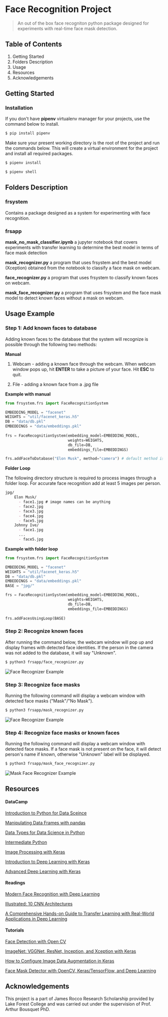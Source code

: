 # Face Recognition Project

> An out of the box face recogniton python package designed for experiments with real-time face mask detection.

## Table of Contents

1. Getting Started
2. Folders Description
3. Usage
4. Resources
5. Acknowledgements

## Getting Started

### Installation

If you don't have **pipenv** virtualenv manager for your projects, use the command below to install.
```markdown
$ pip install pipenv 
```
Make sure your present working directory is the root of the project and run the commands below. This will create a virtual environment for the project and install all required packages.
```markdown
$ pipenv install

$ pipenv shell
```

## Folders Description

### frsystem

Contains a package designed as a system for experimenting with face recognition. 

### frsapp
**mask_no_mask_classifier.ipynb** a jupyter notebook that covers experiments with transfer learning to determine the best model in terms of face mask detection

**mask_recognizer.py** a program that uses frsystem and the best model (Xception) obtained from the notebook to classify a face mask on webcam.

**face_recognizer.py** a program that uses frsystem to classify known faces on webcam.

**mask_face_recognizer.py** a program that uses frsystem and the face mask model to detect known faces without a mask on webcam.

## Usage Example

### Step 1: Add known faces to database

Adding known faces to the database that the system will recognize is possible through the following two methods:

 **Manual**
1. Webcam - adding a known face through the webcam. When webcam window pops up, hit **ENTER** to take a picture of your face. Hit **ESC** to quit.

2. File - adding a known face from a .jpg file

**Example with manual**
```python
from frsystem.frs import FaceRecognitionSystem

EMBEDDING_MODEL = "facenet"
WEIGHTS = "util/facenet_keras.h5"
DB = "data/db.pkl"
EMBEDDINGS = "data/embeddings.pkl"
    
frs = FaceRecognitionSystem(embedding_model=EMBEDDING_MODEL,
                            weights=WEIGHTS,
                            db_file=DB, 
                            embeddings_file=EMBEDDINGS)

frs.addFaceToDatabase("Elon Musk", method="camera") # default method is "file"
```   
**Folder Loop**

The following directory structure is required to process images through a folder loop. For accurate face recognition add at least 5 images per person.

```markdown
jpg/
    Elon Musk/
      - face1.jpg # image names can be anything
      - face2.jpg
      - face3.jpg
      - face4.jpg
      - face5.jpg
    Johnny Ive/
      - face1.jpg
	  ...
      - face5.jpg
```
**Example with folder loop**
```python
from frsystem.frs import FaceRecognitionSystem

EMBEDDING_MODEL = "facenet"
WEIGHTS = "util/facenet_keras.h5"
DB = "data/db.pkl"
EMBEDDINGS = "data/embeddings.pkl"
BASE = "jpg/"

frs = FaceRecognitionSystem(embedding_model=EMBEDDING_MODEL,
                            weights=WEIGHTS,
                            db_file=DB, 
                            embeddings_file=EMBEDDINGS)
                            
frs.addFacesUsingLoop(BASE)
```

### Step 2: Recognize known faces

After running the command below, the webcam window will pop up and display frames with detected face identities. If the person in the camera was not added to the database, it will say "Unknown".

```markdown
$ python3 frsapp/face_recognizer.py
```

![Face Recognizer Example](static/img/1.png)

### Step 3: Recognize face masks
Running the following command will display a webcam window with detected face masks ("Mask"/"No Mask").

```markdown
$ python3 frsapp/mask_recognizer.py
```

![Face Recognizer Example](static/img/2.png)

### Step 4: Recognize face masks or known faces

Running the following command will display a webcam window with detected face masks. If a face mask is not present on the face, it will detect person's name if known, otherwise "Unknown" label will be displayed.

```markdown
$ python3 frsapp/mask_face_recognizer.py
```

![Mask Face Recognizer Example](static/img/3.png)

## **Resources**

#### **DataCamp**

[Introduction to Python for Data Sceince](https://learn.datacamp.com/courses/intro-to-python-for-data-science)

[Manipulating Data Frames with pandas](https://learn.datacamp.com/courses/manipulating-dataframes-with-pandas)

[Data Types for Data Science in Python](https://learn.datacamp.com/courses/data-types-for-data-science-in-python)

[Intermediate Python](https://learn.datacamp.com/courses/intermediate-python)

[Image Processing with Keras](https://learn.datacamp.com/courses/image-processing-with-keras-in-python)

[Introduction to Deep Learning with Keras](https://learn.datacamp.com/courses/introduction-to-deep-learning-with-keras)

[Advanced Deep Learning with Keras](https://learn.datacamp.com/courses/advanced-deep-learning-with-keras)

#### **Readings**

[Modern Face Recognition with Deep Learning](https://medium.com/@ageitgey/machine-learning-is-fun-part-4-modern-face-recognition-with-deep-learning-c3cffc121d78)

[Illustrated: 10 CNN Architectures](https://towardsdatascience.com/illustrated-10-cnn-architectures-95d78ace614d#c5a6)

[A Comprehensive Hands-on Guide to Transfer Learning with Real-World Applications in Deep Learning](https://towardsdatascience.com/a-comprehensive-hands-on-guide-to-transfer-learning-with-real-world-applications-in-deep-learning-212bf3b2f27a)

#### **Tutorials**

[Face Detection with Open CV](https://www.datacamp.com/community/tutorials/face-detection-python-opencv)

[ImageNet: VGGNet, ResNet, Inception, and Xception with Keras](https://www.pyimagesearch.com/2017/03/20/imagenet-vggnet-resnet-inception-xception-keras/)

[How to Configure Image Data Augmentation in Keras](https://machinelearningmastery.com/how-to-configure-image-data-augmentation-when-training-deep-learning-neural-networks/#:~:text=The%20Keras%20deep%20learning%20neural,augmentation%20via%20the%20ImageDataGenerator%20class.&text=Image%20data%20augmentation%20is%20used,of%20the%20model%20to%20generalize.)

[Face Mask Detector with OpenCV, Keras/TensorFlow, and Deep Learning](https://www.pyimagesearch.com/2020/05/04/covid-19-face-mask-detector-with-opencv-keras-tensorflow-and-deep-learning/)

## Acknowledgements

This project is a part of James Rocco Research Scholarship provided by Lake Forest College and was carried out under the supervision of Prof. Arthur Bousquet PhD.
